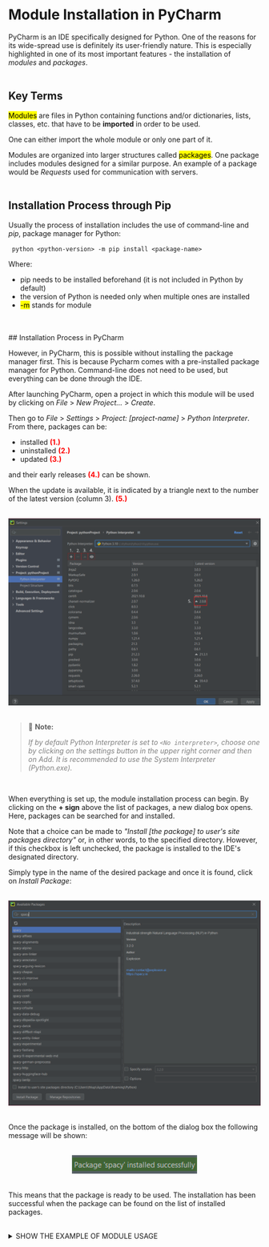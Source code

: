 # Module Installation in PyCharm

PyCharm is an IDE specifically designed for Python. One of the reasons for its wide-spread use is definitely its user-friendly nature. This is especially highlighted in one of its most important features - the installation of *modules* and *packages*.
<br>
</br>
## Key Terms

<mark>Modules</mark> are files in Python containing functions and/or dictionaries, lists, classes, etc. that have to be **imported** in order to be used. 

One can either import the whole module or only one part of it.

Modules are organized into larger structures called <mark>packages</mark>. One package includes modules designed for a similar purpose. An example of a package would be *Requests* used for communication with servers.
<br>
</br>
## Installation Process through Pip


Usually the process of installation includes the use of command-line and *pip*, package manager for Python:

```
 python <python-version> -m pip install <package-name>
```

Where:
* pip needs to be installed beforehand (it is not included in Python by default)
* the version of Python is needed only when multiple ones are installed
* <mark>-m</mark> stands for module

<br>
</br>
## Installation Process in PyCharm

However, in PyCharm, this is possible without installing the package manager first. This is because Pycharm comes with a pre-installed package manager for Python. Command-line does not need to be used, but everything can be done through the IDE.

After launching PyCharm, open a project in which this module will be used by clicking on *File* > *New Project...* > *Create*. 

Then go to *File* > *Settings* > *Project: \[project-name\]* > *Python Interpreter*. From there, packages can be:

* installed <span style="color:red">**(1.)**</span>
* uninstalled <span style="color:red">**(2.)**</span>
* updated <span style="color:red">**(3.)**</span>

and their early releases <span style="color:red">**(4.)**</span> can be shown.

When the update is available, it is indicated by a triangle next to the number of the latest version (column 3). <span style="color:red">**(5.)**</span>

<br>

<center>
  <img width="550" src="module_manager.png">
</center>

</br>

> :pushpin: **Note:**
>
><span style="color:grey">*If by default Python Interpreter is set to `<No interpreter>`, choose one by clicking on the settings button in the upper right corner and then on *Add*. It is recommended to use the System Interpreter (Python.exe).*</span>

<br>

When everything is set up, the module installation process can begin. By clicking on the **+ sign** above the list of packages, a new dialog box opens. Here, packages can be searched for and installed. 

Note that a choice can be made to *"Install [the package] to user's site packages directory"* or, in other words, to the specified directory. However, if this checkbox is left unchecked, the package is installed to the IDE's designated directory.

Simply type in the name of the desired package and once it is found, click on *Install Package*:

</br>

<center>
  <img width="550" src="spacy.png">
</center>

<br>

Once the package is installed, on the bottom of the dialog box the following message will be shown:

</br>

<center>
  <img width="250" src="success.png">
</center>

<br>

This means that the package is ready to be used. The installation has been successful when the package can be found on the list of installed packages.

</br>

<details>
  <summary markdown="span">SHOW THE EXAMPLE OF MODULE USAGE</summary>
<br>
When installing, for example, Spacy, as in the picture above, the English dictionary (en_core_web_sm) needs to be installed separately. This is done by writing and running the following code:

</br>

```python
import spacy
spacy.cli.download("en_core_web_sm")
```

<br>

Once everything is installed with no error messages popping up, the module and its dictionary can successfuly be used for natural language processing in Python:

</br>

```python
import spacy
nlp = spacy.load("en_core_web_sm")

doc = nlp("In 2020, Apple made a profit of $10 million dollars in the U.S. only.")

for token in doc:
    print(token.text, token.pos_, token.dep_)
```
</details>